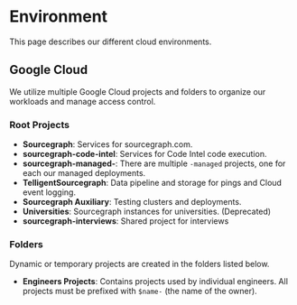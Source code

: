 # Environment

This page describes our different cloud environments.

## Google Cloud

We utilize multiple Google Cloud projects and folders to organize our workloads and manage access control.


### Root Projects

- **Sourcegraph**: Services for sourcegraph.com.
- **sourcegraph-code-intel**: Services for Code Intel code execution.
- **sourcegraph-managed-**: There are multiple `-managed` projects, one for each our managed deployments.
- **TelligentSourcegraph**: Data pipeline and storage for pings and Cloud event logging.
- **Sourcegraph Auxiliary**: Testing clusters and deployments.
- **Universities**: Sourcegraph instances for universities. (Deprecated)
- **sourcegraph-interviews**: Shared project for interviews

### Folders
Dynamic or temporary projects are created in the folders listed below.

- **Engineers Projects**: Contains projects used by individual engineers. All projects must be prefixed with `$name-` (the name of the owner).
